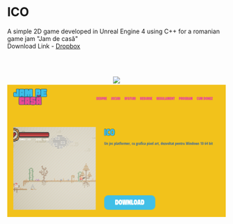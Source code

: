 # ICO
A simple 2D game developed in Unreal Engine 4 using C++ for a romanian game jam "Jam de casă"  
Download Link - [Dropbox](https://www.dropbox.com/sh/vyamczh38dyyonc/AADdV0bkoc5VHThj5Mqys0NRa?dl=0)  

<br> <br>

<p align="center">
  <img src="https://github.com/sebimih13/ICO/blob/master/Resource/video.gif">
  <img src="https://github.com/sebimih13/ICO/blob/master/Resource/Gamejam.png">
</p>

